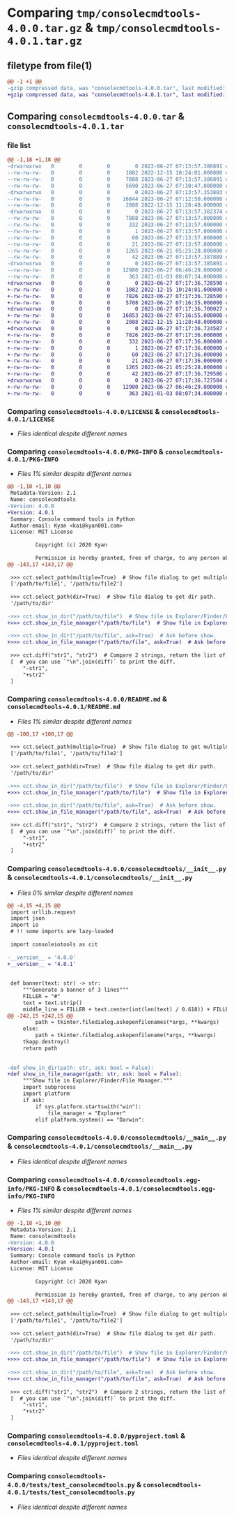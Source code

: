 # Comparing `tmp/consolecmdtools-4.0.0.tar.gz` & `tmp/consolecmdtools-4.0.1.tar.gz`

## filetype from file(1)

```diff
@@ -1 +1 @@
-gzip compressed data, was "consolecmdtools-4.0.0.tar", last modified: Tue Jun 27 07:13:57 2023, max compression
+gzip compressed data, was "consolecmdtools-4.0.1.tar", last modified: Tue Jun 27 07:17:36 2023, max compression
```

## Comparing `consolecmdtools-4.0.0.tar` & `consolecmdtools-4.0.1.tar`

### file list

```diff
@@ -1,18 +1,18 @@
-drwxrwxrwx   0        0        0        0 2023-06-27 07:13:57.386891 consolecmdtools-4.0.0/
--rw-rw-rw-   0        0        0     1082 2022-12-15 10:24:01.000000 consolecmdtools-4.0.0/LICENSE
--rw-rw-rw-   0        0        0     7808 2023-06-27 07:13:57.386891 consolecmdtools-4.0.0/PKG-INFO
--rw-rw-rw-   0        0        0     5690 2023-06-27 07:10:47.000000 consolecmdtools-4.0.0/README.md
-drwxrwxrwx   0        0        0        0 2023-06-27 07:13:57.353803 consolecmdtools-4.0.0/consolecmdtools/
--rw-rw-rw-   0        0        0    16844 2023-06-27 07:12:50.000000 consolecmdtools-4.0.0/consolecmdtools/__init__.py
--rw-rw-rw-   0        0        0     2088 2022-12-15 11:28:48.000000 consolecmdtools-4.0.0/consolecmdtools/__main__.py
-drwxrwxrwx   0        0        0        0 2023-06-27 07:13:57.382374 consolecmdtools-4.0.0/consolecmdtools.egg-info/
--rw-rw-rw-   0        0        0     7808 2023-06-27 07:13:57.000000 consolecmdtools-4.0.0/consolecmdtools.egg-info/PKG-INFO
--rw-rw-rw-   0        0        0      332 2023-06-27 07:13:57.000000 consolecmdtools-4.0.0/consolecmdtools.egg-info/SOURCES.txt
--rw-rw-rw-   0        0        0        1 2023-06-27 07:13:57.000000 consolecmdtools-4.0.0/consolecmdtools.egg-info/dependency_links.txt
--rw-rw-rw-   0        0        0       60 2023-06-27 07:13:57.000000 consolecmdtools-4.0.0/consolecmdtools.egg-info/requires.txt
--rw-rw-rw-   0        0        0       21 2023-06-27 07:13:57.000000 consolecmdtools-4.0.0/consolecmdtools.egg-info/top_level.txt
--rw-rw-rw-   0        0        0     1265 2023-06-21 05:25:28.000000 consolecmdtools-4.0.0/pyproject.toml
--rw-rw-rw-   0        0        0       42 2023-06-27 07:13:57.387889 consolecmdtools-4.0.0/setup.cfg
-drwxrwxrwx   0        0        0        0 2023-06-27 07:13:57.385891 consolecmdtools-4.0.0/tests/
--rw-rw-rw-   0        0        0    12980 2023-06-27 06:46:29.000000 consolecmdtools-4.0.0/tests/test_consolecmdtools.py
--rw-rw-rw-   0        0        0      363 2021-01-03 08:07:34.000000 consolecmdtools-4.0.0/tests/test_runas.py
+drwxrwxrwx   0        0        0        0 2023-06-27 07:17:36.728590 consolecmdtools-4.0.1/
+-rw-rw-rw-   0        0        0     1082 2022-12-15 10:24:01.000000 consolecmdtools-4.0.1/LICENSE
+-rw-rw-rw-   0        0        0     7826 2023-06-27 07:17:36.728590 consolecmdtools-4.0.1/PKG-INFO
+-rw-rw-rw-   0        0        0     5708 2023-06-27 07:16:35.000000 consolecmdtools-4.0.1/README.md
+drwxrwxrwx   0        0        0        0 2023-06-27 07:17:36.700027 consolecmdtools-4.0.1/consolecmdtools/
+-rw-rw-rw-   0        0        0    16853 2023-06-27 07:16:55.000000 consolecmdtools-4.0.1/consolecmdtools/__init__.py
+-rw-rw-rw-   0        0        0     2088 2022-12-15 11:28:48.000000 consolecmdtools-4.0.1/consolecmdtools/__main__.py
+drwxrwxrwx   0        0        0        0 2023-06-27 07:17:36.724587 consolecmdtools-4.0.1/consolecmdtools.egg-info/
+-rw-rw-rw-   0        0        0     7826 2023-06-27 07:17:36.000000 consolecmdtools-4.0.1/consolecmdtools.egg-info/PKG-INFO
+-rw-rw-rw-   0        0        0      332 2023-06-27 07:17:36.000000 consolecmdtools-4.0.1/consolecmdtools.egg-info/SOURCES.txt
+-rw-rw-rw-   0        0        0        1 2023-06-27 07:17:36.000000 consolecmdtools-4.0.1/consolecmdtools.egg-info/dependency_links.txt
+-rw-rw-rw-   0        0        0       60 2023-06-27 07:17:36.000000 consolecmdtools-4.0.1/consolecmdtools.egg-info/requires.txt
+-rw-rw-rw-   0        0        0       21 2023-06-27 07:17:36.000000 consolecmdtools-4.0.1/consolecmdtools.egg-info/top_level.txt
+-rw-rw-rw-   0        0        0     1265 2023-06-21 05:25:28.000000 consolecmdtools-4.0.1/pyproject.toml
+-rw-rw-rw-   0        0        0       42 2023-06-27 07:17:36.729586 consolecmdtools-4.0.1/setup.cfg
+drwxrwxrwx   0        0        0        0 2023-06-27 07:17:36.727584 consolecmdtools-4.0.1/tests/
+-rw-rw-rw-   0        0        0    12980 2023-06-27 06:46:29.000000 consolecmdtools-4.0.1/tests/test_consolecmdtools.py
+-rw-rw-rw-   0        0        0      363 2021-01-03 08:07:34.000000 consolecmdtools-4.0.1/tests/test_runas.py
```

### Comparing `consolecmdtools-4.0.0/LICENSE` & `consolecmdtools-4.0.1/LICENSE`

 * *Files identical despite different names*

### Comparing `consolecmdtools-4.0.0/PKG-INFO` & `consolecmdtools-4.0.1/PKG-INFO`

 * *Files 1% similar despite different names*

```diff
@@ -1,10 +1,10 @@
 Metadata-Version: 2.1
 Name: consolecmdtools
-Version: 4.0.0
+Version: 4.0.1
 Summary: Console command tools in Python
 Author-email: Kyan <kai@kyan001.com>
 License: MIT License
         
         Copyright (c) 2020 Kyan
         
         Permission is hereby granted, free of charge, to any person obtaining a copy
@@ -143,17 +143,17 @@
 
 >>> cct.select_path(multiple=True)  # Show file dialog to get multiple file paths.
 ['/path/to/file1', '/path/to/file2']
 
 >>> cct.select_path(dir=True)  # Show file dialog to get dir path.
 '/path/to/dir'
 
->>> cct.show_in_dir("/path/to/file")  # Show file in Explorer/Finder/File Manager.
+>>> cct.show_in_file_manager("/path/to/file")  # Show file in Explorer/Finder/File Manager.
 
->>> cct.show_in_dir("/path/to/file", ask=True)  # Ask before show.
+>>> cct.show_in_file_manager("/path/to/file", ask=True)  # Ask before show.
 
 >>> cct.diff("str1", "str2")  # Compare 2 strings, return the list of diffs.
 [  # you can use `"\n".join(diff)` to print the diff.
     "-str1",
     "+str2"
 ]
```

### Comparing `consolecmdtools-4.0.0/README.md` & `consolecmdtools-4.0.1/README.md`

 * *Files 1% similar despite different names*

```diff
@@ -100,17 +100,17 @@
 
 >>> cct.select_path(multiple=True)  # Show file dialog to get multiple file paths.
 ['/path/to/file1', '/path/to/file2']
 
 >>> cct.select_path(dir=True)  # Show file dialog to get dir path.
 '/path/to/dir'
 
->>> cct.show_in_dir("/path/to/file")  # Show file in Explorer/Finder/File Manager.
+>>> cct.show_in_file_manager("/path/to/file")  # Show file in Explorer/Finder/File Manager.
 
->>> cct.show_in_dir("/path/to/file", ask=True)  # Ask before show.
+>>> cct.show_in_file_manager("/path/to/file", ask=True)  # Ask before show.
 
 >>> cct.diff("str1", "str2")  # Compare 2 strings, return the list of diffs.
 [  # you can use `"\n".join(diff)` to print the diff.
     "-str1",
     "+str2"
 ]
```

### Comparing `consolecmdtools-4.0.0/consolecmdtools/__init__.py` & `consolecmdtools-4.0.1/consolecmdtools/__init__.py`

 * *Files 0% similar despite different names*

```diff
@@ -4,15 +4,15 @@
 import urllib.request
 import json
 import io
 # !! some imports are lazy-loaded
 
 import consoleiotools as cit
 
-__version__ = '4.0.0'
+__version__ = '4.0.1'
 
 
 def banner(text: str) -> str:
     """Generate a banner of 3 lines"""
     FILLER = "#"
     text = text.strip()
     middle_line = FILLER + text.center(int(len(text) / 0.618)) + FILLER
@@ -242,15 +242,15 @@
         path = tkinter.filedialog.askopenfilenames(*args, **kwargs)
     else:
         path = tkinter.filedialog.askopenfilename(*args, **kwargs)
     tkapp.destroy()
     return path
 
 
-def show_in_dir(path: str, ask: bool = False):
+def show_in_file_manager(path: str, ask: bool = False):
     """Show file in Explorer/Finder/File Manager."""
     import subprocess
     import platform
     if ask:
         if sys.platform.startswith("win"):
             file_manager = "Explorer"
         elif platform.system() == "Darwin":
```

### Comparing `consolecmdtools-4.0.0/consolecmdtools/__main__.py` & `consolecmdtools-4.0.1/consolecmdtools/__main__.py`

 * *Files identical despite different names*

### Comparing `consolecmdtools-4.0.0/consolecmdtools.egg-info/PKG-INFO` & `consolecmdtools-4.0.1/consolecmdtools.egg-info/PKG-INFO`

 * *Files 1% similar despite different names*

```diff
@@ -1,10 +1,10 @@
 Metadata-Version: 2.1
 Name: consolecmdtools
-Version: 4.0.0
+Version: 4.0.1
 Summary: Console command tools in Python
 Author-email: Kyan <kai@kyan001.com>
 License: MIT License
         
         Copyright (c) 2020 Kyan
         
         Permission is hereby granted, free of charge, to any person obtaining a copy
@@ -143,17 +143,17 @@
 
 >>> cct.select_path(multiple=True)  # Show file dialog to get multiple file paths.
 ['/path/to/file1', '/path/to/file2']
 
 >>> cct.select_path(dir=True)  # Show file dialog to get dir path.
 '/path/to/dir'
 
->>> cct.show_in_dir("/path/to/file")  # Show file in Explorer/Finder/File Manager.
+>>> cct.show_in_file_manager("/path/to/file")  # Show file in Explorer/Finder/File Manager.
 
->>> cct.show_in_dir("/path/to/file", ask=True)  # Ask before show.
+>>> cct.show_in_file_manager("/path/to/file", ask=True)  # Ask before show.
 
 >>> cct.diff("str1", "str2")  # Compare 2 strings, return the list of diffs.
 [  # you can use `"\n".join(diff)` to print the diff.
     "-str1",
     "+str2"
 ]
```

### Comparing `consolecmdtools-4.0.0/pyproject.toml` & `consolecmdtools-4.0.1/pyproject.toml`

 * *Files identical despite different names*

### Comparing `consolecmdtools-4.0.0/tests/test_consolecmdtools.py` & `consolecmdtools-4.0.1/tests/test_consolecmdtools.py`

 * *Files identical despite different names*

